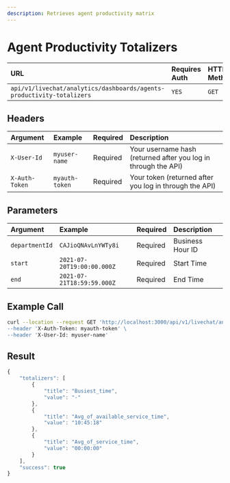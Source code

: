 ```yaml
---
description: Retrieves agent productivity matrix
---
```


# Agent Productivity Totalizers



| URL | Requires Auth | HTTP Method |
| :--- | :--- | :--- |
| `api/v1/livechat/analytics/dashboards/agents-productivity-totalizers` | `YES` | `GET` |

## Headers

| Argument | Example | Required | Description |
| :--- | :--- | :--- | :--- |
| `X-User-Id` | `myuser-name` | Required | Your username hash \(returned after you log in through the API\) |
| `X-Auth-Token` | `myauth-token` | Required | Your token \(returned after you log in through the API\) |

##  Parameters

| Argument | Example | Required | Description |
| :--- | :--- | :--- | :--- |
| `departmentId` | `CAJioQNAvLnYWTy8i` | Required | Business Hour ID |
| `start` | `2021-07-20T19:00:00.000Z` | Required | Start Time |
| `end` | `2021-07-21T18:59:59.000Z` | Required | End Time |

## Example Call

```bash
curl --location --request GET 'http://localhost:3000/api/v1/livechat/analytics/dashboards/agents-productivity-totalizers?departmentId=CAJioQNAvLnYWTy8i&start=2021-07-20T19:00:00.000Z&end=2021-07-21T18:59:59.000Z\
--header 'X-Auth-Token: myauth-token' \
--header 'X-User-Id: myuser-name'
```

## Result

```javascript
{
    "totalizers": [
        {
            "title": "Busiest_time",
            "value": "-"
        },
        {
            "title": "Avg_of_available_service_time",
            "value": "10:45:18"
        },
        {
            "title": "Avg_of_service_time",
            "value": "00:00:00"
        }
    ],
    "success": true
}
```

